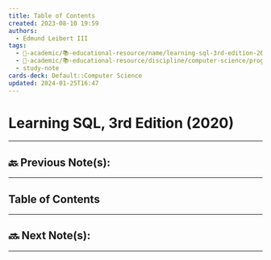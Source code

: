 ```yaml
---
title: Table of Contents
created: 2023-08-10 19:59
authors:
  - Edmund Leibert III
tags:
  - 🔴-academic/📚-educational-resource/name/learning-sql-3rd-edition-2020
  - 🔴-academic/📚-educational-resource/discipline/computer-science/programming-language/sql
  - study-note
cards-deck: Default::Computer Science
updated: 2024-01-25T16:47
---
```


# Learning SQL, 3rd Edition (2020)

---

## 🔙 Previous Note(s):

---

## Table of Contents

---

## 🔜 Next Note(s):

---



